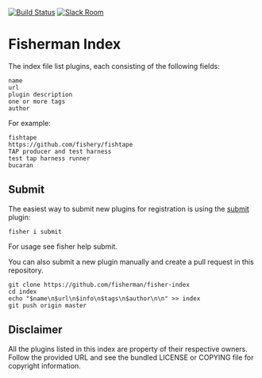 [![Build Status][travis-badge]][travis-link]
[![Slack Room][slack-badge]][slack-link]

# Fisherman Index

The index file list plugins, each consisting of the following fields:

```
name
url
plugin description
one or more tags
author
```

For example:

```
fishtape
https://github.com/fishery/fishtape
TAP producer and test harness
test tap harness runner
bucaran
```

## Submit

The easiest way to submit new plugins for registration is using the [submit] plugin:

```
fisher i submit
```

For usage see fisher help submit.

You can also submit a new plugin manually and create a pull request in this repository.

```fish
git clone https://github.com/fisherman/fisher-index
cd index
echo "$name\n$url\n$info\n$tags\n$author\n\n" >> index
git push origin master
```

## Disclaimer

All the plugins listed in this index are property of their respective owners. Follow the provided URL and see the bundled LICENSE or COPYING file for copyright information.

<!-- Badges -->

[slack-link]: https://fisherman-wharf.herokuapp.com/
[slack-badge]:  https://img.shields.io/badge/slack-join%20the%20chat-00B9FF.svg?style=flat-square
[travis-link]:  https://travis-ci.org/fisherman/index
[travis-badge]: https://img.shields.io/travis/fisherman/index.svg?style=flat-square
[fisherman]: https://github.com/fisherman/fisherman
[submit]: https://github.com/fishery/submit
